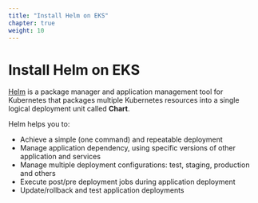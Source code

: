 ```yaml
---
title: "Install Helm on EKS"
chapter: true
weight: 10
---
```


# Install Helm on EKS

[Helm](https://helm.sh/) is a package manager and application management tool for Kubernetes that packages multiple Kubernetes resources into a single logical deployment unit called **Chart**.

Helm helps you to:

- Achieve a simple (one command) and repeatable deployment
- Manage application dependency, using specific versions of other application and services
- Manage multiple deployment configurations: test, staging, production and others
- Execute post/pre deployment jobs during application deployment
- Update/rollback and test application deployments